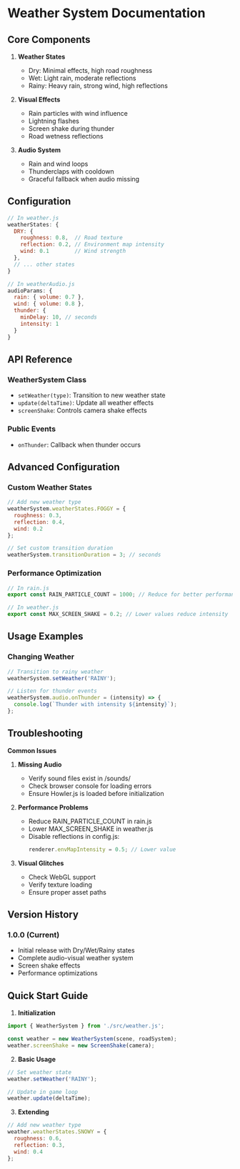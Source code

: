 # Weather System Documentation

## Core Components

1. **Weather States**
   - Dry: Minimal effects, high road roughness
   - Wet: Light rain, moderate reflections  
   - Rainy: Heavy rain, strong wind, high reflections

2. **Visual Effects**
   - Rain particles with wind influence
   - Lightning flashes
   - Screen shake during thunder
   - Road wetness reflections

3. **Audio System**
   - Rain and wind loops
   - Thunderclaps with cooldown
   - Graceful fallback when audio missing

## Configuration

```javascript
// In weather.js
weatherStates: {
  DRY: { 
    roughness: 0.8,  // Road texture
    reflection: 0.2, // Environment map intensity  
    wind: 0.1        // Wind strength
  },
  // ... other states
}

// In weatherAudio.js  
audioParams: {
  rain: { volume: 0.7 },
  wind: { volume: 0.8 },
  thunder: { 
    minDelay: 10, // seconds
    intensity: 1 
  }
}
```

## API Reference

### WeatherSystem Class
- `setWeather(type)`: Transition to new weather state
- `update(deltaTime)`: Update all weather effects
- `screenShake`: Controls camera shake effects

### Public Events
- `onThunder`: Callback when thunder occurs

## Advanced Configuration

### Custom Weather States
```javascript
// Add new weather type
weatherSystem.weatherStates.FOGGY = {
  roughness: 0.3,
  reflection: 0.4, 
  wind: 0.2
};

// Set custom transition duration
weatherSystem.transitionDuration = 3; // seconds
```

### Performance Optimization
```javascript
// In rain.js
export const RAIN_PARTICLE_COUNT = 1000; // Reduce for better performance

// In weather.js
export const MAX_SCREEN_SHAKE = 0.2; // Lower values reduce intensity
```

## Usage Examples

### Changing Weather
```javascript
// Transition to rainy weather
weatherSystem.setWeather('RAINY');

// Listen for thunder events
weatherSystem.audio.onThunder = (intensity) => {
  console.log(`Thunder with intensity ${intensity}`);
};
```

## Troubleshooting

**Common Issues**
1. **Missing Audio**
   - Verify sound files exist in /sounds/
   - Check browser console for loading errors
   - Ensure Howler.js is loaded before initialization

2. **Performance Problems**  
   - Reduce RAIN_PARTICLE_COUNT in rain.js
   - Lower MAX_SCREEN_SHAKE in weather.js
   - Disable reflections in config.js:
     ```javascript
     renderer.envMapIntensity = 0.5; // Lower value
     ```

3. **Visual Glitches**
   - Check WebGL support
   - Verify texture loading
   - Ensure proper asset paths

## Version History

### 1.0.0 (Current)
- Initial release with Dry/Wet/Rainy states
- Complete audio-visual weather system
- Screen shake effects
- Performance optimizations

## Quick Start Guide

1. **Initialization**
```javascript
import { WeatherSystem } from './src/weather.js';

const weather = new WeatherSystem(scene, roadSystem);
weather.screenShake = new ScreenShake(camera);
```

2. **Basic Usage**
```javascript
// Set weather state
weather.setWeather('RAINY');

// Update in game loop
weather.update(deltaTime);
```

3. **Extending**
```javascript
// Add new weather type
weather.weatherStates.SNOWY = {
  roughness: 0.6,
  reflection: 0.3,
  wind: 0.4
};
```
